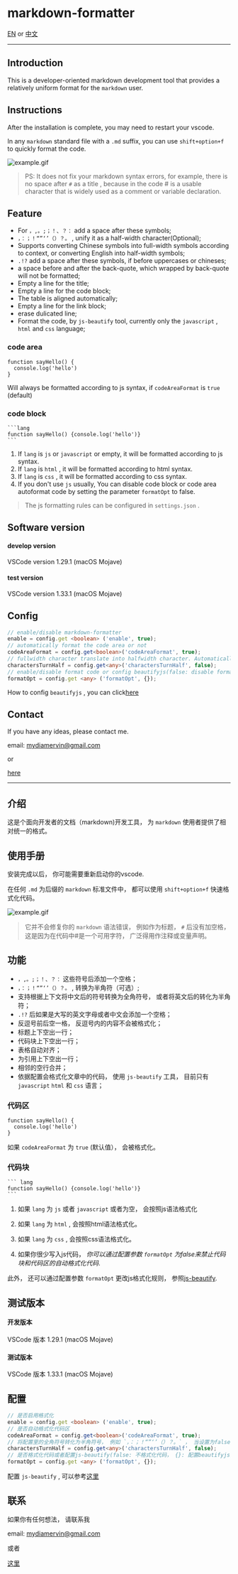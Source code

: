 # markdown-formatter

[EN](#Introduction) or [中文](#介绍)

---

## Introduction

This is a developer-oriented markdown development tool that provides a relatively uniform format for the `markdown` user.

## Instructions

After the installation is complete, you may need to restart your vscode.

In any `markdown` standard file with a `.md` suffix, you can use `shift+option+f` to quickly format the code.

![example.gif](https://raw.githubusercontent.com/sumnow/markdown-formatter/master/images/example.gif)

> PS: It does not fix your markdown syntax errors, for example, there is no space after `#` as a title , because in the code # is a usable character that is widely used as a comment or variable declaration.

## Feature

- For `，,。;；！、？：` add a space after these symbols; 
- `，：；！“”‘’（）？。` , unify it as a half-width character(Optional); 
- Supports converting Chinese symbols into full-width symbols according to context, or converting English into half-width symbols; 
- `.!?` add a space after these symbols, if before uppercases or chineses; 
- a space before and after the back-quote, which wrapped by back-quote will not be formatted; 
- Empty a line for the title; 
- Empty a line for the code block; 
- The table is aligned automatically; 
- Empty a line for the link block; 
- erase dulicated line; 
- Format the code, by `js-beautify` tool, currently only the `javascript` , `html` and `css` language; 

### code area

    function sayHello() {
      console.log('hello')
    }

Will always be formatted according to js syntax, if `codeAreaFormat` is `true` (default)

### code block

    ```lang
    function sayHello() {console.log('hello')}
    ```

1. If `lang` is `js` or `javascript` or empty, it will be formatted according to js syntax.
2. If `lang` is `html` , it will be formatted according to html syntax.
3. If `lang` is `css` , it will be formatted according to css syntax.
4. If you don't use `js` usually, You can disable code block or code area autoformat code by setting the parameter `formatOpt` to false.

> The js formatting rules can be configured in `settings.json` .

## Software version

#### develop version

VSCode version 1.29.1 (macOS Mojave)

#### test version

VSCode version 1.33.1 (macOS Mojave)

## Config

```typescript
// enable/disable markdown-formatter
enable = config.get <boolean> ('enable', true); 
// automatically format the code area or not
codeAreaFormat = config.get<boolean>('codeAreaFormat', true); 
// fullwidth character translate into halfwidth character. Automatically convert symbols based on context when set to false
charactersTurnHalf = config.get<any>('charactersTurnHalf', false); 
// enable/disable format code or config beautifyjs(false: disable format code , {}: config beautifyjs)
formatOpt = config.get <any> ('formatOpt', {}); 
```

How to config `beautifyjs` , you can click[here](https://github.com/beautify-web/js-beautify)

## Contact

If you have any ideas, please contact me.

email: mydiamervin@gmail.com

or

[here](https://github.com/sumnow/markdown-formatter/issues)

---

## 介绍

这是个面向开发者的文档（markdown)开发工具， 为 `markdown` 使用者提供了相对统一的格式。 

## 使用手册

安装完成以后， 你可能需要重新启动你的vscode. 

在任何 `.md` 为后缀的 `markdown` 标准文件中， 都可以使用 `shift+option+f` 快速格式化代码。 

![example.gif](https://raw.githubusercontent.com/sumnow/markdown-formatter/master/images/example.gif)

> 它并不会修复你的 `markdown` 语法错误， 例如作为标题， `#` 后没有加空格， 这是因为在代码中#是一个可用字符， 广泛得用作注释或变量声明。 

## 功能

- `，,。;；！、？：` 这些符号后添加一个空格； 
- `，：；！“”‘’（）？。` , 转换为半角符（可选）; 
- 支持根据上下文将中文后的符号转换为全角符号， 或者将英文后的转化为半角符； 
- `.!?` 后如果是大写的英文字母或者中文会添加一个空格； 
- 反逗号前后空一格， 反逗号内的内容不会被格式化； 
- 标题上下空出一行； 
- 代码块上下空出一行； 
- 表格自动对齐； 
- 为引用上下空出一行； 
- 相邻的空行合并； 
- 依据配置会格式化文章中的代码， 使用 `js-beautify` 工具， 目前只有 `javascript`  `html` 和 `css` 语言； 

### 代码区

    function sayHello() {
      console.log('hello')
    }

 如果 `codeAreaFormat` 为 `true` (默认值）， 会被格式化。 

### 代码块

    ``` lang
    function sayHello() {console.log('hello')}
    ```

1. 如果 `lang` 为 `js` 或者 `javascript` 或者为空， 会按照js语法格式化 

2. 如果 `lang` 为 `html` , 会按照html语法格式化。 
3. 如果 `lang` 为 `css` , 会按照css语法格式化。 
4. 如果你很少写入js代码， *你可以通过配置参数 `formatOpt` 为false来禁止代码块和代码区的自动格式化代码*. 

此外， 还可以通过配置参数 `formatOpt` 更改js格式化规则， 参照[js-beautify](https://github.com/beautify-web/js-beautify).

## 测试版本

#### 开发版本

VSCode 版本 1.29.1 (macOS Mojave)

#### 测试版本

VSCode 版本 1.33.1 (macOS Mojave)

## 配置

```typescript
// 是否启用格式化
enable = config.get <boolean> ('enable', true); 
// 是否自动格式化代码区
codeAreaFormat = config.get<boolean>('codeAreaFormat', true); 
// 将配置里的全角符号转化为半角符号， 例如 `，：；！“”‘’（）？。` ， 当设置为false的时候， 自动根据上下文转换符号
charactersTurnHalf = config.get<any>('charactersTurnHalf', false); 
// 是否格式化代码或者配置js-beautify(false: 不格式化代码， {}: 配置beautifyjs)
formatOpt = config.get <any> ('formatOpt', {}); 
```

配置 `js-beautify` , 可以参考[这里](https://github.com/beautify-web/js-beautify)

## 联系

如果你有任何想法， 请联系我

email: mydiamervin@gmail.com

或者

[这里](https://github.com/sumnow/markdown-formatter/issues)

